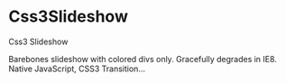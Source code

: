 Css3Slideshow
=============

Css3 Slideshow

Barebones slideshow with colored divs only.  Gracefully degrades in IE8.
Native JavaScript, CSS3 Transition...
